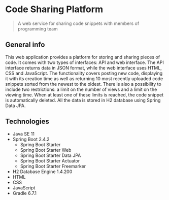 # Code Sharing Platform
> A web service for sharing code snippets with members of programming team

## General info
This web application provides a platform for storing and sharing pieces of code. It comes with two types of interfaces: API and web interface. The API interface returns data in JSON format, while the web interface uses HTML, CSS and JavaScript. The functionality covers posting new code, displaying it with its creation time as well as returning 10 most recently uploaded code snippets sorted from the newest to the oldest. There is also a possibility to include two restrictions: a limit on the number of views and a limit on the viewing time. When at least one of these limits is reached, the code snippet is automatically deleted. All the data is stored in H2 database using Spring Data JPA.

## Technologies
* Java SE 11
* Spring Boot 2.4.2
  - Spring Boot Starter
  - Spring Boot Starter Web
  - Spring Boot Starter Data JPA
  - Spring Boot Starter Actuator
  - Spring Boot Starter Freemarker
* H2 Database Engine 1.4.200
* HTML
* CSS
* JavaScript
* Gradle 6.7.1
